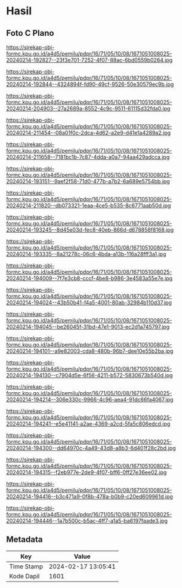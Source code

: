 # Hasil

## Foto C Plano

https://sirekap-obj-formc.kpu.go.id/a4d5/pemilu/pdpr/16/71/05/10/08/1671051008025-20240214-192827--23f3e701-7252-4f07-88ac-6bd0559b0264.jpg

https://sirekap-obj-formc.kpu.go.id/a4d5/pemilu/pdpr/16/71/05/10/08/1671051008025-20240214-192844--4324894f-fd90-49cf-9526-50e30579ec9b.jpg

https://sirekap-obj-formc.kpu.go.id/a4d5/pemilu/pdpr/16/71/05/10/08/1671051008025-20240214-204903--27a2689a-8552-4c9c-9511-61115d32fda0.jpg

https://sirekap-obj-formc.kpu.go.id/a4d5/pemilu/pdpr/16/71/05/10/08/1671051008025-20240214-211454--08a01f0c-2dca-4d62-a2e9-d41e1a4289a2.jpg

https://sirekap-obj-formc.kpu.go.id/a4d5/pemilu/pdpr/16/71/05/10/08/1671051008025-20240214-211658--7181bc1b-7c87-4dda-a0a7-94aa429adcca.jpg

https://sirekap-obj-formc.kpu.go.id/a4d5/pemilu/pdpr/16/71/05/10/08/1671051008025-20240214-193151--9aef2f58-71d0-477b-a7b2-6a689e5754bb.jpg

https://sirekap-obj-formc.kpu.go.id/a4d5/pemilu/pdpr/16/71/05/10/08/1671051008025-20240214-211820--db073321-1eaa-4ce5-b535-8c6771aab50d.jpg

https://sirekap-obj-formc.kpu.go.id/a4d5/pemilu/pdpr/16/71/05/10/08/1671051008025-20240214-193245--8d45e03d-fec8-40eb-866d-d678858f8168.jpg

https://sirekap-obj-formc.kpu.go.id/a4d5/pemilu/pdpr/16/71/05/10/08/1671051008025-20240214-193335--8a21278c-06c6-4bda-a13b-116a28fff3a1.jpg

https://sirekap-obj-formc.kpu.go.id/a4d5/pemilu/pdpr/16/71/05/10/08/1671051008025-20240214-194009--7f7e3cb8-cccf-4be8-b986-3e4583a55e7e.jpg

https://sirekap-obj-formc.kpu.go.id/a4d5/pemilu/pdpr/16/71/05/10/08/1671051008025-20240214-194024--43b50b41-f4a5-4001-80ab-32984b110d37.jpg

https://sirekap-obj-formc.kpu.go.id/a4d5/pemilu/pdpr/16/71/05/10/08/1671051008025-20240214-194045--be26045f-31bd-47e1-9013-ec2d1a745797.jpg

https://sirekap-obj-formc.kpu.go.id/a4d5/pemilu/pdpr/16/71/05/10/08/1671051008025-20240214-194101--a9e82003-cda8-480b-96b7-dee10e55b2ba.jpg

https://sirekap-obj-formc.kpu.go.id/a4d5/pemilu/pdpr/16/71/05/10/08/1671051008025-20240214-194130--c7904d5e-6f56-4211-b572-5830673b540d.jpg

https://sirekap-obj-formc.kpu.go.id/a4d5/pemilu/pdpr/16/71/05/10/08/1671051008025-20240214-194214--306e330c-9966-4c96-aea4-91dc66fa4067.jpg

https://sirekap-obj-formc.kpu.go.id/a4d5/pemilu/pdpr/16/71/05/10/08/1671051008025-20240214-194241--e5e41141-a2ae-4369-a2cd-5fa5c806edcd.jpg

https://sirekap-obj-formc.kpu.go.id/a4d5/pemilu/pdpr/16/71/05/10/08/1671051008025-20240214-194300--dd64970c-4a49-43d8-a8b3-6d401f28c2bd.jpg

https://sirekap-obj-formc.kpu.go.id/a4d5/pemilu/pdpr/16/71/05/10/08/1671051008025-20240214-194315--f2eb977e-2de9-4f07-bff6-0ff27e36ee02.jpg

https://sirekap-obj-formc.kpu.go.id/a4d5/pemilu/pdpr/16/71/05/10/08/1671051008025-20240214-194416--b3c471a9-0f8b-478a-b0b9-c20ed609961d.jpg

https://sirekap-obj-formc.kpu.go.id/a4d5/pemilu/pdpr/16/71/05/10/08/1671051008025-20240214-194446--1a7b500c-b5ac-4ff7-a1a5-ba6197faade3.jpg


## Metadata

| Key        | Value               |
| ---------- | ------------------- |
| Time Stamp | 2024-02-17 13:05:41 |
| Kode Dapil | 1601                |



